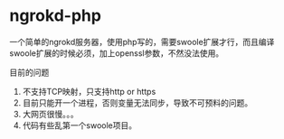 # ngrokd-php 

一个简单的ngrokd服务器，使用php写的，需要swoole扩展才行，而且编译swoole扩展的时候必须，加上openssl参数，不然没法使用。



目前的问题

1.  不支持TCP映射，只支持http or https
2.  目前只能开一个进程，否则变量无法同步，导致不可预料的问题。
3.  大网页很慢。。。
4.  代码有些乱第一个swoole项目。
